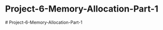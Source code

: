 # Project-6-Memory-Allocation-Part-1
#   P r o j e c t - 6 - M e m o r y - A l l o c a t i o n - P a r t - 1  
 